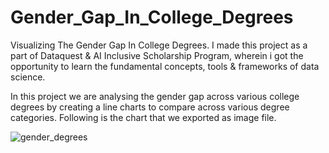 # Gender_Gap_In_College_Degrees
Visualizing The Gender Gap In College Degrees. I made this project as a part of Dataquest & AI Inclusive Scholarship Program, wherein i got the opportunity to learn the fundamental concepts, tools & frameworks of data science. 

In this project we are analysing the gender gap across various college degrees by creating a line charts to compare across various degree categories.
Following is the chart that we exported as image file.


![gender_degrees](https://user-images.githubusercontent.com/36916536/163947024-bac3ec81-ac02-42e3-88e9-d55fbea23e63.png)
